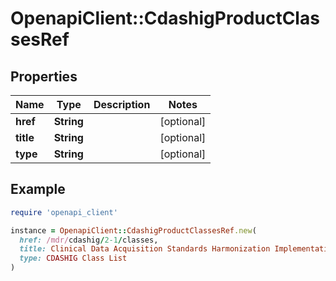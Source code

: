 # OpenapiClient::CdashigProductClassesRef

## Properties

| Name | Type | Description | Notes |
| ---- | ---- | ----------- | ----- |
| **href** | **String** |  | [optional] |
| **title** | **String** |  | [optional] |
| **type** | **String** |  | [optional] |

## Example

```ruby
require 'openapi_client'

instance = OpenapiClient::CdashigProductClassesRef.new(
  href: /mdr/cdashig/2-1/classes,
  title: Clinical Data Acquisition Standards Harmonization Implementation Guide for Human Clinical Trials Version 2.1,
  type: CDASHIG Class List
)
```

